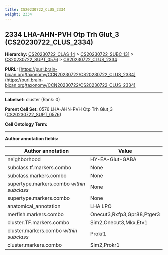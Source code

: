 ```yaml
---
title: CS20230722_CLUS_2334
weight: 2334
---
```

## 2334 LHA-AHN-PVH Otp Trh Glut_3 (CS20230722_CLUS_2334)
<b>Hierarchy: </b>
[CS20230722_CLAS_14](../CS20230722_CLAS_14) >
[CS20230722_SUBC_131](../CS20230722_SUBC_131) >
[CS20230722_SUPT_0576](../CS20230722_SUPT_0576) >
[CS20230722_CLUS_2334](../CS20230722_CLUS_2334)

**PURL:** [https://purl.brain-bican.org/taxonomy/CCN20230722/CS20230722_CLUS_2334](https://purl.brain-bican.org/taxonomy/CCN20230722/CS20230722_CLUS_2334)

---


**Labelset:** cluster (Rank: 0)

**Parent Cell Set:** 0576 LHA-AHN-PVH Otp Trh Glut_3 ([CS20230722_SUPT_0576](../CS20230722_SUPT_0576))



**Cell Ontology Term:** 

[MARKER GENES.]: #


---

[TRANSFERRED ANNOTATIONS.]: #


[AUTHOR ANNOTATION FIELDS.]: #


**Author annotation fields:**

| Author annotation | Value |
|-------------------|-------|
|neighborhood|HY-EA-Glut-GABA|
|subclass.tf.markers.combo|None|
|subclass.markers.combo|None|
|supertype.markers.combo _within subclass_|None|
|supertype.markers.combo|None|
|anatomical_annotation|LHA LPO|
|merfish.markers.combo|Onecut3,Rxfp3,Gpr88,Ptger3|
|cluster.TF.markers.combo|Sim2,Onecut3,Mkx,Etv1|
|cluster.markers.combo _within subclass_|Prokr1|
|cluster.markers.combo|Sim2,Prokr1|
